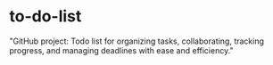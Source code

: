# to-do-list
"GitHub project: Todo list for organizing tasks, collaborating, tracking progress, and managing deadlines with ease and efficiency."
